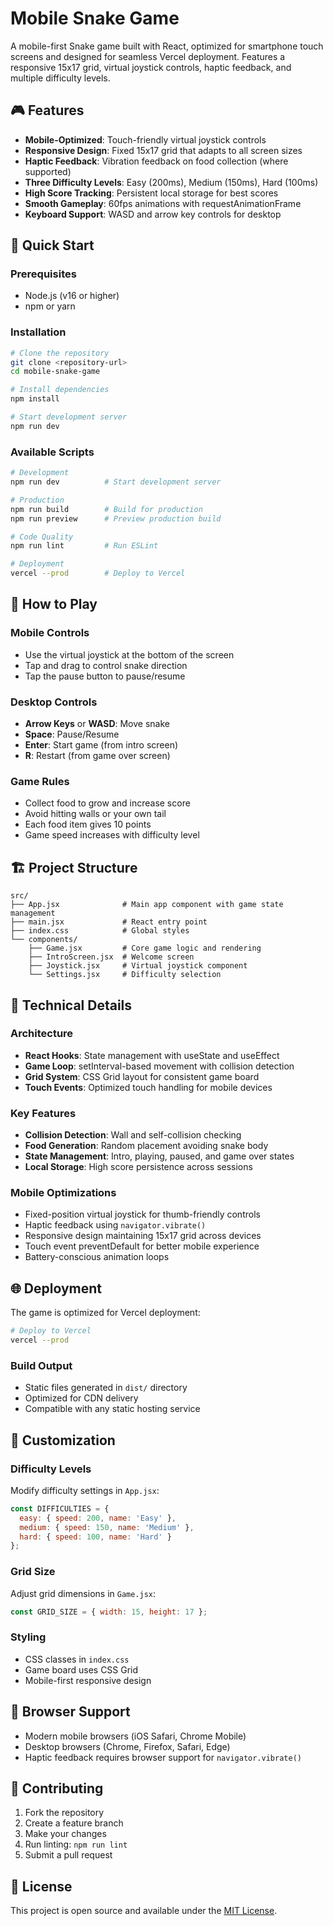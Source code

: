 # Mobile Snake Game

A mobile-first Snake game built with React, optimized for smartphone touch screens and designed for seamless Vercel deployment. Features a responsive 15x17 grid, virtual joystick controls, haptic feedback, and multiple difficulty levels.

## 🎮 Features

- **Mobile-Optimized**: Touch-friendly virtual joystick controls
- **Responsive Design**: Fixed 15x17 grid that adapts to all screen sizes
- **Haptic Feedback**: Vibration feedback on food collection (where supported)
- **Three Difficulty Levels**: Easy (200ms), Medium (150ms), Hard (100ms)
- **High Score Tracking**: Persistent local storage for best scores
- **Smooth Gameplay**: 60fps animations with requestAnimationFrame
- **Keyboard Support**: WASD and arrow key controls for desktop

## 🚀 Quick Start

### Prerequisites
- Node.js (v16 or higher)
- npm or yarn

### Installation

```bash
# Clone the repository
git clone <repository-url>
cd mobile-snake-game

# Install dependencies
npm install

# Start development server
npm run dev
```

### Available Scripts

```bash
# Development
npm run dev          # Start development server

# Production
npm run build        # Build for production
npm run preview      # Preview production build

# Code Quality
npm run lint         # Run ESLint

# Deployment
vercel --prod        # Deploy to Vercel
```

## 🎯 How to Play

### Mobile Controls
- Use the virtual joystick at the bottom of the screen
- Tap and drag to control snake direction
- Tap the pause button to pause/resume

### Desktop Controls
- **Arrow Keys** or **WASD**: Move snake
- **Space**: Pause/Resume
- **Enter**: Start game (from intro screen)
- **R**: Restart (from game over screen)

### Game Rules
- Collect food to grow and increase score
- Avoid hitting walls or your own tail
- Each food item gives 10 points
- Game speed increases with difficulty level

## 🏗️ Project Structure

```
src/
├── App.jsx              # Main app component with game state management
├── main.jsx             # React entry point
├── index.css            # Global styles
└── components/
    ├── Game.jsx         # Core game logic and rendering
    ├── IntroScreen.jsx  # Welcome screen
    ├── Joystick.jsx     # Virtual joystick component
    └── Settings.jsx     # Difficulty selection
```

## 🔧 Technical Details

### Architecture
- **React Hooks**: State management with useState and useEffect
- **Game Loop**: setInterval-based movement with collision detection
- **Grid System**: CSS Grid layout for consistent game board
- **Touch Events**: Optimized touch handling for mobile devices

### Key Features
- **Collision Detection**: Wall and self-collision checking
- **Food Generation**: Random placement avoiding snake body
- **State Management**: Intro, playing, paused, and game over states
- **Local Storage**: High score persistence across sessions

### Mobile Optimizations
- Fixed-position virtual joystick for thumb-friendly controls
- Haptic feedback using `navigator.vibrate()`
- Responsive design maintaining 15x17 grid across devices
- Touch event preventDefault for better mobile experience
- Battery-conscious animation loops

## 🌐 Deployment

The game is optimized for Vercel deployment:

```bash
# Deploy to Vercel
vercel --prod
```

### Build Output
- Static files generated in `dist/` directory
- Optimized for CDN delivery
- Compatible with any static hosting service

## 🎨 Customization

### Difficulty Levels
Modify difficulty settings in `App.jsx`:
```javascript
const DIFFICULTIES = {
  easy: { speed: 200, name: 'Easy' },
  medium: { speed: 150, name: 'Medium' },
  hard: { speed: 100, name: 'Hard' }
};
```

### Grid Size
Adjust grid dimensions in `Game.jsx`:
```javascript
const GRID_SIZE = { width: 15, height: 17 };
```

### Styling
- CSS classes in `index.css`
- Game board uses CSS Grid
- Mobile-first responsive design

## 📱 Browser Support

- Modern mobile browsers (iOS Safari, Chrome Mobile)
- Desktop browsers (Chrome, Firefox, Safari, Edge)
- Haptic feedback requires browser support for `navigator.vibrate()`

## 🤝 Contributing

1. Fork the repository
2. Create a feature branch
3. Make your changes
4. Run linting: `npm run lint`
5. Submit a pull request

## 📄 License

This project is open source and available under the [MIT License](LICENSE).
